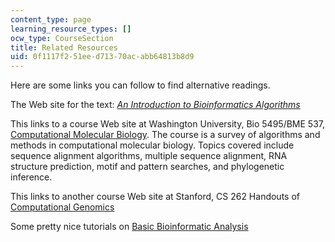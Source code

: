 ```yaml
---
content_type: page
learning_resource_types: []
ocw_type: CourseSection
title: Related Resources
uid: 0f1117f2-51ee-d713-70ac-abb64813b8d9
---
```


Here are some links you can follow to find alternative readings.

The Web site for the text: [_An Introduction to Bioinformatics Algorithms_](http://www.bioalgorithms.info/)

This links to a course Web site at Washington University, Bio 5495/BME 537, [Computational Molecular Biology](http://bio5495.wustl.edu/). The course is a survey of algorithms and methods in computational molecular biology. Topics covered include sequence alignment algorithms, multiple sequence alignment, RNA structure prediction, motif and pattern searches, and phylogenetic inference.

This links to another course Web site at Stanford, CS 262 Handouts of [Computational Genomics](http://ai.stanford.edu/~serafim/CS262_2007/)

Some pretty nice tutorials on [Basic Bioinformatic Analysis](http://genome.imim.es/courses/)